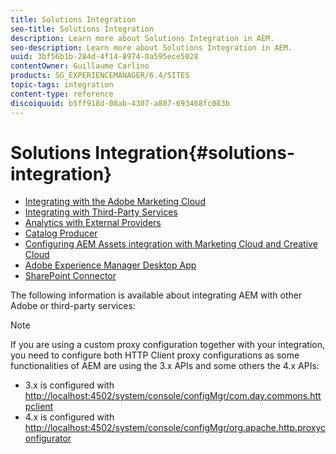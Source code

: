 ```yaml
---
title: Solutions Integration
seo-title: Solutions Integration
description: Learn more about Solutions Integration in AEM.
seo-description: Learn more about Solutions Integration in AEM.
uuid: 3bf56b1b-284d-4f14-8974-0a595ece5028
contentOwner: Guillaume Carlino
products: SG_EXPERIENCEMANAGER/6.4/SITES
topic-tags: integration
content-type: reference
discoiquuid: b5ff918d-08ab-4307-a807-693468fc083b
---
```


# Solutions Integration{#solutions-integration}

* [Integrating with the Adobe Marketing Cloud](../../../sites/administering/using/marketing-cloud.md)
* [Integrating with Third-Party Services](../../../sites/administering/using/third-party-services.md)
* [Analytics with External Providers](../../../sites/administering/using/external-providers.md)
* [Catalog Producer](../../../sites/administering/using/catalog-producer.md)
* [Configuring AEM Assets integration with Marketing Cloud and Creative Cloud](../../../sites/administering/using/configure-assets-cc-integration.md)
* [Adobe Experience Manager Desktop App](../../../assets/using/desktop-app-release-notes.md)
* [SharePoint Connector](../../../sites/administering/using/sharepoint-connector.md)

The following information is available about integrating AEM with other Adobe or third-party services:

>[!NOTE]
>
>If you are using a custom proxy configuration together with your integration, you need to configure both HTTP Client proxy configurations as some functionalities of AEM are using the 3.x APIs and some others the 4.x APIs:
>
>* 3.x is configured with [http://localhost:4502/system/console/configMgr/com.day.commons.httpclient](http://localhost:4502/system/console/configMgr/com.day.commons.httpclient)
>* 4.x is configured with [http://localhost:4502/system/console/configMgr/org.apache.http.proxyconfigurator](http://localhost:4502/system/console/configMgr/org.apache.http.proxyconfigurator)
>

